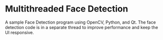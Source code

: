 Multithreaded Face Detection
============================

A sample Face Detection program using OpenCV, Python, and Qt. The face detection code is in a separate thread to improve performance and keep the UI responsive.
